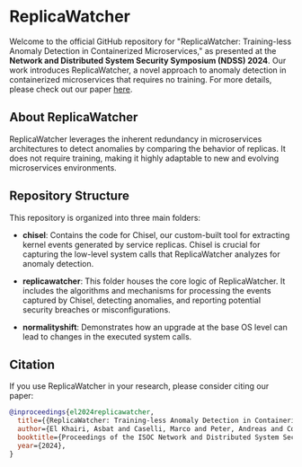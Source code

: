 # ReplicaWatcher

Welcome to the official GitHub repository for "ReplicaWatcher: Training-less Anomaly Detection in Containerized Microservices," as presented at the **Network and Distributed System Security Symposium (NDSS) 2024**.
Our work introduces ReplicaWatcher, a novel approach to anomaly detection in containerized microservices that requires no training. For more details, please check out our paper [here](https://www.ndss-symposium.org/ndss-paper/replicawatcher-training-less-anomaly-detection-in-containerized-microservices/?_sm_au_=iVVZpt77RHn4jNqr41Vp8K0W0RcLq).

## About ReplicaWatcher

ReplicaWatcher leverages the inherent redundancy in microservices architectures to detect anomalies by comparing the behavior of replicas. It does not require training, making it highly adaptable to new and evolving microservices environments.

## Repository Structure

This repository is organized into three main folders:

- **chisel**: Contains the code for Chisel, our custom-built tool for extracting kernel events generated by service replicas. Chisel is crucial for capturing the low-level system calls that ReplicaWatcher analyzes for anomaly detection.

- **replicawatcher**: This folder houses the core logic of ReplicaWatcher. It includes the algorithms and mechanisms for processing the events captured by Chisel, detecting anomalies, and reporting potential security breaches or misconfigurations.

- **normalityshift**: Demonstrates how an upgrade at the base OS level can lead to changes in the executed system calls. 

## Citation

If you use ReplicaWatcher in your research, please consider citing our paper:

```bibtex
@inproceedings{el2024replicawatcher,
  title={{ReplicaWatcher: Training-less Anomaly Detection in Containerized Microservices}},
  author={El Khairi, Asbat and Caselli, Marco and Peter, Andreas and Continella, Andrea},
  booktitle={Proceedings of the ISOC Network and Distributed System Security Symposium (NDSS)},
  year={2024},
}
```
